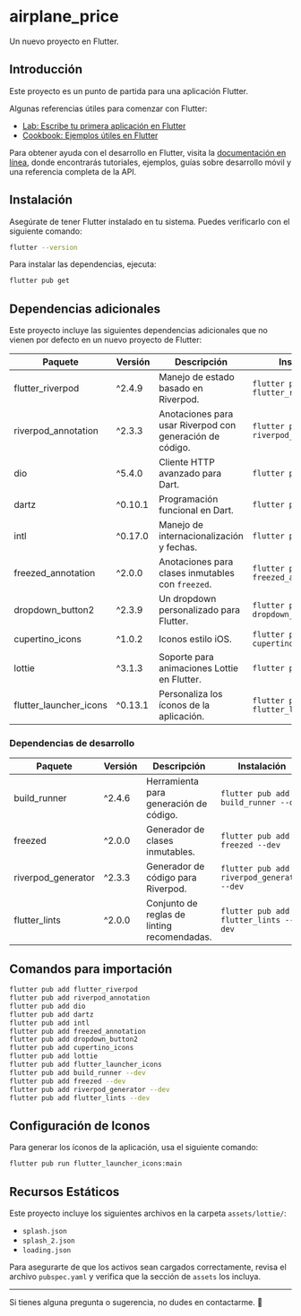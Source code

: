 # airplane_price

Un nuevo proyecto en Flutter.

## Introducción

Este proyecto es un punto de partida para una aplicación Flutter.

Algunas referencias útiles para comenzar con Flutter:

- [Lab: Escribe tu primera aplicación en Flutter](https://docs.flutter.dev/get-started/codelab)
- [Cookbook: Ejemplos útiles en Flutter](https://docs.flutter.dev/cookbook)

Para obtener ayuda con el desarrollo en Flutter, visita la
[documentación en línea](https://docs.flutter.dev/), donde encontrarás tutoriales, ejemplos, guías sobre desarrollo móvil y una referencia completa de la API.

## Instalación

Asegúrate de tener Flutter instalado en tu sistema. Puedes verificarlo con el siguiente comando:

```sh
flutter --version
```

Para instalar las dependencias, ejecuta:

```sh
flutter pub get
```

## Dependencias adicionales

Este proyecto incluye las siguientes dependencias adicionales que no vienen por defecto en un nuevo proyecto de Flutter:

| Paquete                  | Versión  | Descripción | Instalación |
|--------------------------|-----------|-------------|--------------|
| flutter_riverpod         | ^2.4.9    | Manejo de estado basado en Riverpod. | `flutter pub add flutter_riverpod` |
| riverpod_annotation      | ^2.3.3    | Anotaciones para usar Riverpod con generación de código. | `flutter pub add riverpod_annotation` |
| dio                      | ^5.4.0    | Cliente HTTP avanzado para Dart. | `flutter pub add dio` |
| dartz                    | ^0.10.1   | Programación funcional en Dart. | `flutter pub add dartz` |
| intl                     | ^0.17.0   | Manejo de internacionalización y fechas. | `flutter pub add intl` |
| freezed_annotation       | ^2.0.0    | Anotaciones para clases inmutables con `freezed`. | `flutter pub add freezed_annotation` |
| dropdown_button2         | ^2.3.9    | Un dropdown personalizado para Flutter. | `flutter pub add dropdown_button2` |
| cupertino_icons          | ^1.0.2    | Iconos estilo iOS. | `flutter pub add cupertino_icons` |
| lottie                   | ^3.1.3    | Soporte para animaciones Lottie en Flutter. | `flutter pub add lottie` |
| flutter_launcher_icons   | ^0.13.1   | Personaliza los íconos de la aplicación. | `flutter pub add flutter_launcher_icons` |

### Dependencias de desarrollo

| Paquete                 | Versión  | Descripción | Instalación |
|-------------------------|-----------|-------------|--------------|
| build_runner           | ^2.4.6    | Herramienta para generación de código. | `flutter pub add build_runner --dev` |
| freezed                | ^2.0.0    | Generador de clases inmutables. | `flutter pub add freezed --dev` |
| riverpod_generator     | ^2.3.3    | Generador de código para Riverpod. | `flutter pub add riverpod_generator --dev` |
| flutter_lints          | ^2.0.0    | Conjunto de reglas de linting recomendadas. | `flutter pub add flutter_lints --dev` |

## Comandos para importación
```sh
flutter pub add flutter_riverpod
flutter pub add riverpod_annotation
flutter pub add dio
flutter pub add dartz
flutter pub add intl
flutter pub add freezed_annotation
flutter pub add dropdown_button2
flutter pub add cupertino_icons
flutter pub add lottie
flutter pub add flutter_launcher_icons
flutter pub add build_runner --dev
flutter pub add freezed --dev
flutter pub add riverpod_generator --dev
flutter pub add flutter_lints --dev
```

## Configuración de Iconos

Para generar los íconos de la aplicación, usa el siguiente comando:

```sh
flutter pub run flutter_launcher_icons:main
```

## Recursos Estáticos

Este proyecto incluye los siguientes archivos en la carpeta `assets/lottie/`:

- `splash.json`
- `splash_2.json`
- `loading.json`

Para asegurarte de que los activos sean cargados correctamente, revisa el archivo `pubspec.yaml` y verifica que la sección de `assets` los incluya.

---

Si tienes alguna pregunta o sugerencia, no dudes en contactarme. 🚀


